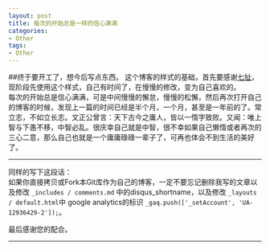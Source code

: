 ```yaml
---
layout: post
title: 每次的开始总是一样的信心满满
categories:
- Other
tags:
- Other
---
```


     
	 
##终于要开工了，想今后写点东西。
这个博客的样式的基础，首先要感谢[七扯](http://blog.sevenCHE.com)，现阶段先使用这个样式，自己有时间了，在慢慢的修改，变为自己喜欢的。   <br>
每次的开始总是信心满满，可是中间慢慢的懈怠，慢慢的松懈，然后再次打开自己的博客的时候，发现上一篇的时间已经是半个月，一个月，甚至是一年前的了。常立志，不如立长志。文正公曾言：天下古今之庸人，皆以一惰字致败。又闻：唯上智与下愚不移，中智必乱。很庆幸自己就是中智，很不幸如果自己懒惰或者再次的三心二意，那么自己也就是一个庸庸碌碌一辈子了，可再也体会不到生活的美好了。


------- 
   同样的写下这段话：  
如果你直接拷贝或Fork本Git库作为自己的博客，一定不要忘记删除我写的文章以及修改 `_includes / comments.md` 中的disqus_shortname，以及修改 `_layouts / default.html`中 google analytics的标识  `_gaq.push(['_setAccount', 'UA-12936429-2']);`。

最后感谢您的配合。

----
